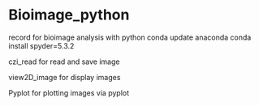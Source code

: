 # Bioimage_python
record for bioimage analysis with python
conda update anaconda
conda install spyder=5.3.2

czi_read for read and save image

view2D_image for display images

Pyplot for plotting images via pyplot
